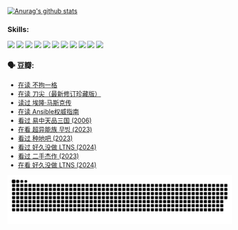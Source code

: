 
[![Anurag's github stats](https://github-readme-stats.vercel.app/api?username=w940853815)](https://github.com/anuraghazra/github-readme-stats)

### Skills:

<code><img height="32" src="https://cdn.jsdelivr.net/npm/simple-icons@v5/icons/python.svg"></code>
<code><img height="32" src="https://cdn.jsdelivr.net/npm/simple-icons@v5/icons/javascript.svg"></code>
<code><img height="32" src="https://cdn.jsdelivr.net/npm/simple-icons@v5/icons/django.svg"></code>
<code><img height="32" src="https://cdn.jsdelivr.net/npm/simple-icons@v5/icons/flask.svg"></code>
<code><img height="32" src="https://cdn.jsdelivr.net/npm/simple-icons@v5/icons/vuetify.svg"></code>
<code><img height="32" src="https://cdn.jsdelivr.net/npm/simple-icons@v5/icons/git.svg"></code>
<code><img height="32" src="https://cdn.jsdelivr.net/npm/simple-icons@v5/icons/docker.svg"></code>
<code><img height="32" src="https://cdn.jsdelivr.net/npm/simple-icons@v5/icons/postgresql.svg"></code>
<code><img height="32" src="https://cdn.jsdelivr.net/npm/simple-icons@v5/icons/elasticsearch.svg"></code>
<code><img height="32" src="https://cdn.jsdelivr.net/npm/simple-icons@v5/icons/macos.svg"></code>
<code><img height="32" src="https://cdn.jsdelivr.net/npm/simple-icons@v5/icons/linux.svg"></code>

### 🗣 豆瓣:

<!-- DOUBAN-ACTIVITIES:START -->
- [在读 不拘一格](https://www.douban.com/people/136069238/status/4541712161/?_i=10008058)
- [在读 刀尖（最新修订珍藏版）](https://www.douban.com/people/136069238/status/4541711339/?_i=10008058)
- [读过 埃隆·马斯克传](https://www.douban.com/people/136069238/status/4541710351/?_i=10008058)
- [在读 Ansible权威指南](https://www.douban.com/people/136069238/status/4539151450/?_i=10008058)
- [看过 易中天品三国‎ (2006)](https://www.douban.com/people/136069238/status/4529910812/?_i=10008058)
- [在看 超异能族 무빙‎ (2023)](https://www.douban.com/people/136069238/status/4527291077/?_i=10008058)
- [看过 种地吧‎ (2023)](https://www.douban.com/people/136069238/status/4527289637/?_i=10008058)
- [看过 好久没做 LTNS‎ (2024)](https://www.douban.com/people/136069238/status/4527289515/?_i=10008058)
- [看过 二手杰作‎ (2023)](https://www.douban.com/people/136069238/status/4522502716/?_i=10008058)
- [在看 好久没做 LTNS‎ (2024)](https://www.douban.com/people/136069238/status/4521969883/?_i=10008058)
<!-- DOUBAN-ACTIVITIES:END -->


![Snake animation](https://raw.githubusercontent.com/w940853815/w940853815/output/github-contribution-grid-snake.svg)

<!--
**w940853815/w940853815** is a ✨ _special_ ✨ repository because its `README.md` (this file) appears on your GitHub profile.

Here are some ideas to get you started:

- 🔭 I’m currently working on ...
- 🌱 I’m currently learning ...
- 👯 I’m looking to collaborate on ...
- 🤔 I’m looking for help with ...
- 💬 Ask me about ...
- 📫 How to reach me: ...
- 😄 Pronouns: ...
- ⚡ Fun fact: ...
-->
